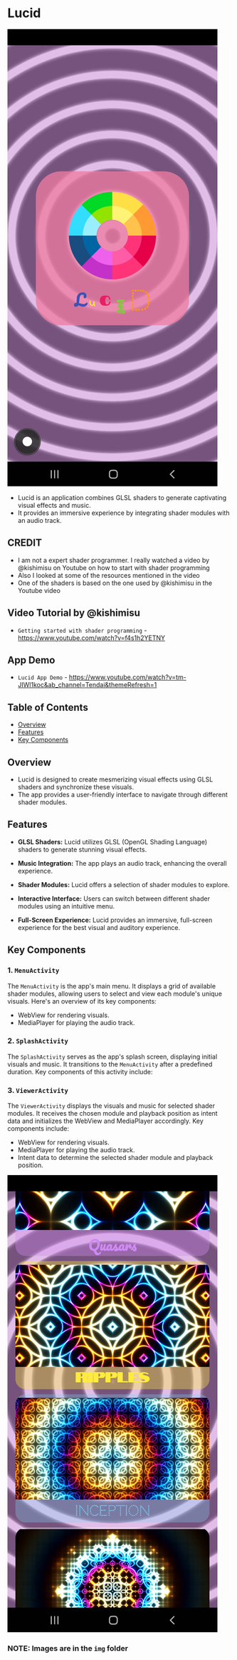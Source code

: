 # Lucid

![Splash](img/4.jpg)

- Lucid is an application combines GLSL shaders to generate captivating visual effects and music. 
- It provides an immersive experience by integrating shader modules with an audio track. 

## CREDIT
- I am not a expert shader programmer. I really watched a video by @kishimisu on Youtube on how to start with shader programming
- Also I looked at some of the resources mentioned in the video
- One of the shaders is based on the one used by @kishimisu in the Youtube video

## Video Tutorial by @kishimisu
- `Getting started with shader programming` - https://www.youtube.com/watch?v=f4s1h2YETNY

## App Demo
 - `Lucid App Demo` - https://www.youtube.com/watch?v=tm-JIWl1koc&ab_channel=Tendai&themeRefresh=1

## Table of Contents
- [Overview](#overview)
- [Features](#features)
- [Key Components](#key-components)

## Overview

- Lucid is designed to create mesmerizing visual effects using GLSL shaders and synchronize these visuals. 
- The app provides a user-friendly interface to navigate through different shader modules.

## Features

- **GLSL Shaders:** Lucid utilizes GLSL (OpenGL Shading Language) shaders to generate stunning visual effects.

- **Music Integration:** The app plays an audio track, enhancing the overall experience.

- **Shader Modules:** Lucid offers a selection of shader modules to explore.

- **Interactive Interface:** Users can switch between different shader modules using an intuitive menu.

- **Full-Screen Experience:** Lucid provides an immersive, full-screen experience for the best visual and auditory experience.

## Key Components

### 1. `MenuActivity`
The `MenuActivity` is the app's main menu. It displays a grid of available shader modules, allowing users to select and view each module's unique visuals. Here's an overview of its key components:

- WebView for rendering visuals.
- MediaPlayer for playing the audio track.

### 2. `SplashActivity`
The `SplashActivity` serves as the app's splash screen, displaying initial visuals and music. It transitions to the `MenuActivity` after a predefined duration. Key components of this activity include:


### 3. `ViewerActivity`
The `ViewerActivity` displays the visuals and music for selected shader modules. It receives the chosen module and playback position as intent data and initializes the WebView and MediaPlayer accordingly. Key components include:

- WebView for rendering visuals.
- MediaPlayer for playing the audio track.
- Intent data to determine the selected shader module and playback position.

![Splash](img/5.jpg)

### NOTE: Images are in the `img` folder
